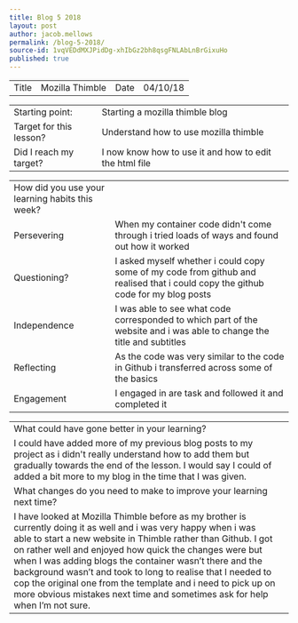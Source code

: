 ```yaml
---
title: Blog 5 2018
layout: post
author: jacob.mellows
permalink: /blog-5-2018/
source-id: 1vqVEDdMXJPidDg-xhIbGz2bh8qsgFNLAbLnBrGixuHo
published: true
---
```

<table>
  <tr>
    <td>Title</td>
    <td>Mozilla Thimble</td>
    <td>Date</td>
    <td>04/10/18</td>
  </tr>
</table>


<table>
  <tr>
    <td>Starting point:</td>
    <td>Starting a mozilla thimble blog </td>
  </tr>
  <tr>
    <td>Target for this lesson?</td>
    <td>Understand how to use mozilla thimble</td>
  </tr>
  <tr>
    <td>Did I reach my target? </td>
    <td>I now know how to use it and how to edit the html file</td>
  </tr>
</table>


<table>
  <tr>
    <td>How did you use your learning habits this week?</td>
    <td></td>
  </tr>
  <tr>
    <td>Persevering</td>
    <td>When my container code didn't come through i tried loads of ways and found out how it worked                  </td>
  </tr>
  <tr>
    <td>Questioning?</td>
    <td>I asked myself whether i could copy some of my code from github and realised that i could copy the github code for my blog posts</td>
  </tr>
  <tr>
    <td>Independence</td>
    <td>I was able to see what code corresponded to which part of the website and i was able to change the title and subtitles</td>
  </tr>
  <tr>
    <td>Reflecting</td>
    <td>As the code was very similar to the code in Github i transferred across some of the basics </td>
  </tr>
  <tr>
    <td>Engagement</td>
    <td>I engaged in are task and followed it and completed it</td>
  </tr>
</table>


<table>
  <tr>
    <td>What could have gone better in your learning?</td>
    <td></td>
  </tr>
  <tr>
    <td>I could have added more of my previous blog posts to my project as i didn't really understand how to add them but gradually towards the end of the lesson. I would say I could of added a bit more to my blog in the time that I was given.</td>
    <td></td>
  </tr>
  <tr>
    <td>What changes do you need to make to improve your learning next time?</td>
    <td></td>
  </tr>
  <tr>
    <td>I have looked at Mozilla Thimble before as my brother is currently doing it as well and i was very happy when i was able to start a new website in Thimble rather than Github.  I got on rather well and enjoyed how quick the changes were but when I was adding blogs the container wasn’t there and the background wasn’t and took to long to realise that I needed to cop the original one from the template and i need to pick up on more obvious mistakes next time and sometimes ask for help when I’m not sure.</td>
    <td></td>
  </tr>
</table>


